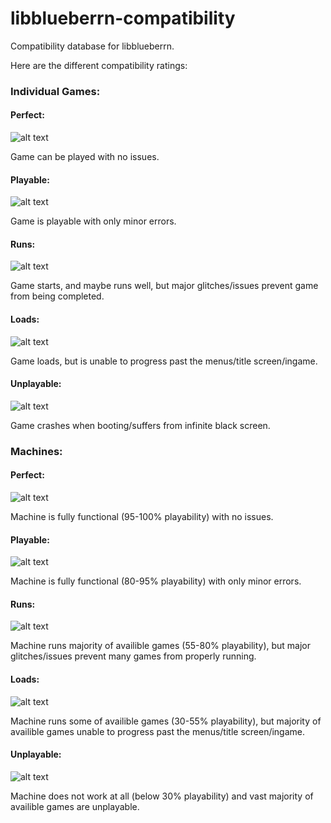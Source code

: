 # libblueberrn-compatibility
Compatibility database for libblueberrn.

Here are the different compatibility ratings:

### Individual Games:

#### Perfect:
![alt text](http://compat.cemu.info/img/smiley-5.png "Perfect")

Game can be played with no issues.


#### Playable:
![alt text](http://compat.cemu.info/img/smiley-4.png "Playable")

Game is playable with only minor errors.


#### Runs:
![alt text](http://compat.cemu.info/img/smiley-3.png "Runs")

Game starts, and maybe runs well, but major glitches/issues prevent game from being completed.


#### Loads:
![alt text](http://compat.cemu.info/img/smiley-2.png "Loads")

Game loads, but is unable to progress past the menus/title screen/ingame.

#### Unplayable:
![alt text](http://compat.cemu.info/img/smiley-1.png "Unplayable")

Game crashes when booting/suffers from infinite black screen.



### Machines:

#### Perfect:
![alt text](http://compat.cemu.info/img/smiley-5.png "Perfect")

Machine is fully functional (95-100% playability) with no issues.


#### Playable:
![alt text](http://compat.cemu.info/img/smiley-4.png "Playable")

Machine is fully functional (80-95% playability) with only minor errors.


#### Runs:
![alt text](http://compat.cemu.info/img/smiley-3.png "Runs")

Machine runs majority of availible games (55-80% playability), but major glitches/issues prevent many games from properly running.


#### Loads:
![alt text](http://compat.cemu.info/img/smiley-2.png "Loads")

Machine runs some of availible games (30-55% playability), but majority of availible games unable to progress past the menus/title screen/ingame.

#### Unplayable:
![alt text](http://compat.cemu.info/img/smiley-1.png "Unplayable")

Machine does not work at all (below 30% playability) and vast majority of availible games are unplayable.


